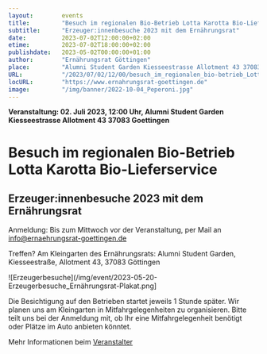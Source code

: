 ```yaml
---
layout:        events
title:         "Besuch im regionalen Bio-Betrieb Lotta Karotta Bio-Lieferservice"
subtitle:      "Erzeuger:innenbesuche 2023 mit dem Ernährungsrat"
date:          2023-07-02T12:00:00+02:00
etime:         2023-07-02T18:00:00+02:00
publishdate:   2023-05-02T00:00:00+01:00
author:        "Ernährungsrat Göttingen"
place:         "Alumni Student Garden Kiesseestrasse Allotment 43 37083 Goettingen"
URL:           "/2023/07/02/12/00/besuch_im_regionalen_bio-betrieb_Lotta_Karotta"
locURL:        "https://www.ernahrungsrat-goettingen.de"
image:         "/img/banner/2022-10-04_Peperoni.jpg"
---
```


**Veranstaltung: 02. Juli 2023, 12:00 Uhr, Alumni Student Garden Kiesseestrasse Allotment 43 37083 Goettingen**

Besuch im regionalen Bio-Betrieb Lotta Karotta Bio-Lieferservice
===========

Erzeuger:innenbesuche 2023 mit dem Ernährungsrat
-----------

Anmeldung: Bis zum Mittwoch vor der Veranstaltung,
per Mail an info@ernaehrungsrat-goettingen.de

Treffen? Am Kleingarten des Ernährungsrats:
Alumni Student Garden, Kiesseestraße,
Allotment 43, 37083 Göttingen


![Erzeugerbesuche](/img/event/2023-05-20-Erzeugerbesuche_Ernährungsrat-Plakat.png]

Die Besichtigung auf den Betrieben startet jeweils 1 Stunde später.
Wir planen uns am Kleingarten in Mitfahrgelegenheiten zu organisieren.
Bitte teilt uns bei der Anmeldung mit, ob Ihr eine Mitfahrgelegenheit
benötigt oder Plätze im Auto anbieten könntet.

Mehr Informationen beim [Veranstalter](https://www.ernahrungsrat-goettingen.de)
